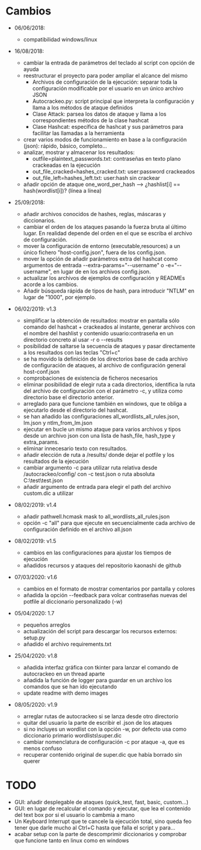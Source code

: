# Cambios
* 06/06/2018:
	* compatibilidad windows/linux

* 16/08/2018:
	* cambiar la entrada de parámetros del teclado al script con opción de ayuda
	* reestructurar el proyecto para poder ampliar el alcance del mismo
		* Archivos de configuración de la ejecución: separar toda la configuración modificable por el usuario en un único archivo JSON
		* Autocrackeo.py: script principal que interpreta la configuración y llama a los métodos de ataque definidos
		* Clase Attack: parsea los datos de ataque y llama a los correspondientes métodos de la clase hashcat
		* Clase Hashcat: específica de hashcat y sus parámetros para facilitar las llamadas a la herramienta
	* crear varios modos de funcionamiento en base a la configuración (json): rápido, básico, completo...
	* analizar, mostrar y almacenar los resultados:
		* outfile=plaintext_passwords.txt: contraseñas en texto plano crackeadas en la ejecución
		* out_file_cracked=hashes_cracked.txt: user:password crackeados
		* out_file_left=hashes_left.txt: user:hash sin crackear
	* añadir opción de ataque one_word_per_hash --> ¿hashlist[i] == hash(wordlist[i])? (línea a línea)

* 25/09/2018:
	* añadir archivos conocidos de hashes, reglas, máscaras y diccionarios.
	* cambiar el orden de los ataques pasando la fuerza bruta al último lugar. En realidad depende del orden en el que se escriba el archivo de configuración.
	* mover la configuración de entorno (executable,resources) a un único fichero "host-config.json", fuera de los config.json.
	* mover la opción de añadir parámetros extra del hashcat como argumentos de entrada --extra-params="--username" o -e="--username", en lugar de en los archivos config.json.
	* actualizar los archivos de ejemplos de configuración y READMEs acorde a los cambios.
	* Añadir búsqueda rápida de tipos de hash, para introducir "NTLM" en lugar de "1000", por ejemplo.

* 06/02/2019: v1.3
	* simplificar la obtención de resultados: mostrar en pantalla sólo comando del hashcat + crackeados al instante, generar archivos con el nombre del hashlist y contenido usuario:contraseña en un directorio concreto al usar -r o --results
	* posibilidad de saltarse la secuencia de ataques y pasar directamente a los resultados con las teclas "Ctrl+c"
	* se ha movido la definición de los directorios base de cada archivo de configuración de ataques, al archivo de configuración general host-conf.json
	* comprobaciones de existencia de ficheros necesarios
	* eliminar posibilidad de elegir ruta a cada directorios, identifica la ruta del archivo de configuración con el parámetro -c, y utiliza como directorio base el directorio anterior.
	* arreglado para que funcione también en windows, que te obliga a ejecutarlo desde el directorio del hashcat.
	* se han añadido las configuraciones all_wordlists_all_rules.json, lm.json y ntlm_from_lm.json
	* ejecutar en bucle un mismo ataque para varios archivos y tipos desde un archivo json con una lista de hash_file, hash_type y extra_params.
	* eliminar innecesario texto con resultados.
	* añadir elección de ruta a /results/ donde dejar el potfile y los resultados de la ejecución
	* cambiar argumento -c para utilizar ruta relativa desde /autocrackeo/config/ con -c test.json o ruta absoluta C:\test\test.json
	* añadir argumento de entrada para elegir el path del archivo custom.dic a utilizar

* 08/02/2019: v1.4
	* añadir pathwell.hcmask mask to all_wordlists_all_rules.json
	* opción -c "all" para que ejecute en secuencialmente cada archivo de configuración definido en el archivo all.json

* 08/02/2019: v1.5
	* cambios en las configuraciones para ajustar los tiempos de ejecución
	* añadidos recursos y ataques del repositorio kaonashi de github

* 07/03/2020: v1.6
	* cambios en el formato de mostrar comentarios por pantalla y colores
	* añadida la opción --feedback  para volcar contraseñas nuevas del potfile al diccionario personalizado (-w)

* 05/04/2020: 1.7
	* pequeños arreglos
	* actualización del script para descargar los recursos externos: setup.py
	* añadido el archivo requirements.txt

* 25/04/2020: v1.8
	* añadida interfaz gráfica con tkinter para lanzar el comando de autocrackeo en un thread aparte
	* añadida la función de logger para guardar en un archivo los comandos que se han ido ejecutando
	* update readme with demo images

* 08/05/2020: v1.9
	* arreglar rutas de autocrackeo si se lanza desde otro directorio
	* quitar del usuario la parte de escribir el .json de los ataques
	* si no incluyes un wordlist con la opción -w, por defecto usa como diccionario primario wordlists\super.dic
	* cambiar nomenclatura de configuración -c por ataque -a, que es menos confuso
	* recuperar contenido original de super.dic que había borrado sin querer

# TODO

* GUI: añadir desplegable de ataques (quick_test, fast, basic, custom...)
* GUI: en lugar de recalcular el comando y ejecutar, que lea el contenido del text box por si el usuario lo cambmia a mano
* Un Keyboard Interrupt que te cancele la ejecución total, sino queda feo tener que darle mucho al Ctrl+C hasta que falla el script y para...
* acabar setup con la parte de descomprimir diccionarios y comprobar que funcione tanto en linux como en windows